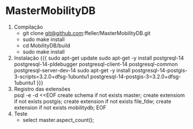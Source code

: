 # MasterMobilityDB

1. Compilação
   * git clone git@github.com:ffeller/MasterMobilityDB.git
   * sudo make install
   * cd MobilityDB/build
   * sudo make install      
2. Instalação
{{{
   sudo apt-get update
   sudo apt-get -y install postgreql-14 postgresql-14-pldebugger postgresql-client-14 postgresql-common postgresql-server-dev-14
   sudo apt-get -y install postgresql-14-postgis-3-scripts=3.2.0+dfsg-1ubuntu1 postgresql-14-postgis-3=3.2.0+dfsg-1ubuntu1
}}}
4. Registro das extensões    
   psql -e -d <database> <<EOF
   create schema if not exists master;
   create extensiom if not exists postgis;
   create extension if not exists file_fdw;
   create extension if not exists mobilitydb;
   EOF
5. Teste
   * select master.aspect_count();
      
